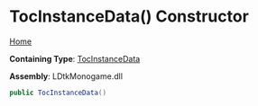 # TocInstanceData\(\) Constructor

[Home](../../../README.md)

**Containing Type**: [TocInstanceData](../README.md)

**Assembly**: LDtkMonogame\.dll

```csharp
public TocInstanceData()
```

